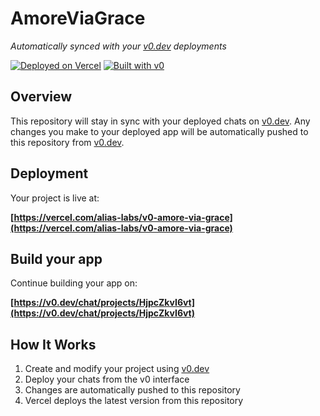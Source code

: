 # AmoreViaGrace

*Automatically synced with your [v0.dev](https://v0.dev) deployments*

[![Deployed on Vercel](https://img.shields.io/badge/Deployed%20on-Vercel-black?style=for-the-badge&logo=vercel)](https://vercel.com/alias-labs/v0-amore-via-grace)
[![Built with v0](https://img.shields.io/badge/Built%20with-v0.dev-black?style=for-the-badge)](https://v0.dev/chat/projects/HjpcZkvI6vt)

## Overview

This repository will stay in sync with your deployed chats on [v0.dev](https://v0.dev).
Any changes you make to your deployed app will be automatically pushed to this repository from [v0.dev](https://v0.dev).

## Deployment

Your project is live at:

**[https://vercel.com/alias-labs/v0-amore-via-grace](https://vercel.com/alias-labs/v0-amore-via-grace)**

## Build your app

Continue building your app on:

**[https://v0.dev/chat/projects/HjpcZkvI6vt](https://v0.dev/chat/projects/HjpcZkvI6vt)**

## How It Works

1. Create and modify your project using [v0.dev](https://v0.dev)
2. Deploy your chats from the v0 interface
3. Changes are automatically pushed to this repository
4. Vercel deploys the latest version from this repository